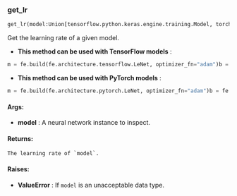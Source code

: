 

### get_lr
```python
get_lr(model:Union[tensorflow.python.keras.engine.training.Model, torch.nn.modules.module.Module]) -> float
```
Get the learning rate of a given model.
* **This method can be used with TensorFlow models** : 
```python
m = fe.build(fe.architecture.tensorflow.LeNet, optimizer_fn="adam")b = fe.backend.get_lr(model=m)  # 0.001
```
* **This method can be used with PyTorch models** : 
```python
m = fe.build(fe.architecture.pytorch.LeNet, optimizer_fn="adam")b = fe.backend.get_lr(model=m)  # 0.001
```

#### Args:

* **model** :  A neural network instance to inspect.

#### Returns:
    The learning rate of `model`.

#### Raises:

* **ValueError** :  If `model` is an unacceptable data type.